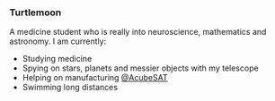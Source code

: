 ### Turtlemoon

A medicine student who is really into neuroscience, mathematics and astronomy.
I am currently:
- Studying medicine
- Spying on stars, planets and messier objects with my telescope
- Helping on manufacturing [@AcubeSAT](https://acubesat.spacedot.gr/)
- Swimming long distances



<!--
**i2kmt/i2kmt** is a ✨ _special_ ✨ repository because its `README.md` (this file) appears on your GitHub profile.

Here are some ideas to get you started:

- 🔭 I’m currently working on ...
- 🌱 I’m currently learning ...
- 👯 I’m looking to collaborate on ...
- 🤔 I’m looking for help with ...
- 💬 Ask me about ...
- 📫 How to reach me: ...
- 😄 Pronouns: ...
- ⚡ Fun fact: ...
-->
